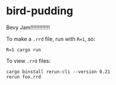 # bird-pudding
Bevy Jam!!!!!!!!!!!!!

To make a `.rrd` file, run with `R=1`, so:
```
R=1 cargo run
```

To view `.rrd` files:
```
cargo binstall rerun-cli --version 0.21
rerun foo.rrd
```
